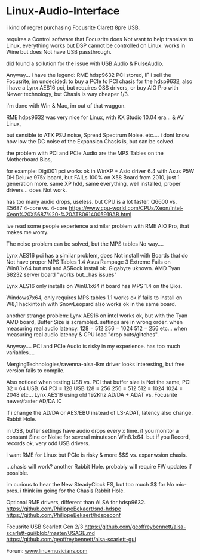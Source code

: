 # Linux-Audio-Interface

i kind of regret purchasing Focusrite Clarett 8pre USB,

requires a Control software that Focusrite does Not want to help translate to Linux,
everything works but DSP cannot be controlled on Linux.
works in Wine but does Not have USB passthrough.

did found a sollution for the issue with USB Audio & PulseAudio.

Anyway... i have the legend: RME hdsp9632 PCI stored,
IF i sell the Focusrite, 
im undecided:
to buy a PCIe to PCI chasis for the hdsp9632, 
also i have a Lynx AES16 pci, but requires OSS drivers,
or buy AIO Pro with Newer technology, but Chasis is way cheaper 1/3.

i'm done with Win & Mac, im out of that waggon.

RME hdps9632 was very nice for Linux,
with KX Studio 10.04 era... & AV Linux,

but sensible to ATX PSU noise, Spread Spectrum Noise. etc....
i dont know how low the DC noise of the Expansion Chasis is, but can be solved.

the problem with PCI and PCIe Audio
are the MPS Tables on the Motherboard Bios,

for example: 
Digi001 pci works ok in WinXP + Asio driver 6.4
with Asus P5W DH Deluxe 975x board,
but FAILs 100% on X58 Board from 2010, just 1 generation more.
same XP hdd, same everything, well installed, proper drivers... does Not work.
 
has too many audio drops, useless. 
but CPU is a lot faster.
Q6600 vs. X5687
4-core vs. 4-core
https://www.cpu-world.com/CPUs/Xeon/Intel-Xeon%20X5687%20-%20AT80614005919AB.html

ive read some people experience a similar problem with RME AIO Pro,
that makes me worry.

The noise problem can be solved, but the MPS tables No way....

Lynx AES16 pci has a similar problem,
does Not install with Boards that do Not have proper MPS Tables 1.4
Asus Rampage 3 Extreme Fails on Win8.1x64
but msi and ASRock install ok.
Gigabyte uknown.
AMD Tyan S8232 server board "works but...has issues"

Lynx AES16 only installs on Win8.1x64 if board has MPS 1.4 on the Bios.

Windows7x64, only requires MPS tables 1.1
works ok if fails to install on W8,1
hackintosh with SnowLeopard also works ok in the same board.

another strange problem:
Lynx AES16 on intel works ok, 
but with the Tyan AMD board, Buffer Size is scrambled.
settings are in wrong order.
when measuring real audio latency.
128 = 512
256 = 1024
512 = 256 
etc...
when measuring real audio latency & CPU load "drop outs/glitches".

Anyway....
PCI and PCIe Audio is risky in my experience.
has too much variables....

MergingTechnologies/ravenna-alsa-lkm driver looks interesting, but free version fails to compile.

Also noticed when testing USB vs. PCI
that buffer size is Not the same,
PCI 32 = 64 USB.
64 PCI = 128 USB
128 = 256
256 = 512
512 = 1024
1024 = 2048
etc...
Lynx AES16 using old 192Khz AD/DA + ADAT
vs.
Focusrite newer/faster AD/DA IC

if i change the AD/DA or AES/EBU instead of LS-ADAT, 
latency also change.
Rabbit Hole.

in USB, buffer settings have audio drops every x time.
if you monitor a constant Sine or Noise for several minuteson Win8.1x64.
but if you Record, records ok, very odd USB drivers.

i want RME for Linux but PCIe is risky & more $$$ vs. expanwsion chasis.

...chasis will work?
another Rabbit Hole.
probably will require FW updates if possible.

im curious to hear the New SteadyClock FS, but too much $$ for No mic-pres.
i think im going for the Chasis Rabbit Hole.

Optional RME drivers, different than ALSA for hdsp9632.
https://github.com/PhilippeBekaert/snd-hdspe
https://github.com/PhilippeBekaert/hdspeconf

Focusrite USB Scarlett Gen 2/3
https://github.com/geoffreybennett/alsa-scarlett-gui/blob/master/USAGE.md
https://github.com/geoffreybennett/alsa-scarlett-gui

Forum:
www.linuxmusicians.com
